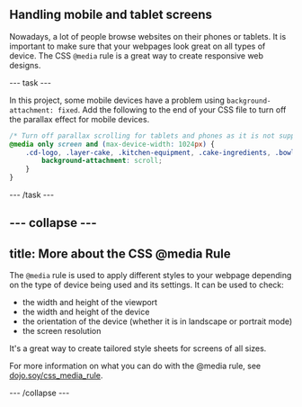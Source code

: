 ## Handling mobile and tablet screens

Nowadays, a lot of people browse websites on their phones or tablets. It is important to make sure that your webpages look great on all types of device. The CSS ```@media``` rule is a great way to create responsive web designs.

--- task ---

In this project, some mobile devices have a problem using ```background-attachment: fixed```. Add the following to the end of your CSS file to turn off the parallax effect for mobile devices.

```css
/* Turn off parallax scrolling for tablets and phones as it is not supported */
@media only screen and (max-device-width: 1024px) {
    .cd-logo, .layer-cake, .kitchen-equipment, .cake-ingredients, .bowl-of-cakemix, .cake-in-oven, .decorated-cake {
        background-attachment: scroll;
    }
}
```

--- /task ---

--- collapse ---
---
title: More about the CSS @media Rule
---

The ```@media``` rule is used to apply different styles to your webpage depending on the type of device being used and its settings. It can be used to check:
+ the width and height of the viewport
+ the width and height of the device
+ the orientation of the device (whether it is in landscape or portrait mode)
+ the screen resolution

It's a great way to create tailored style sheets for screens of all sizes.

For more information on what you can do with the @media rule, see [dojo.soy/css_media_rule](http://dojo.soy/css_media_rule).

--- /collapse ---

